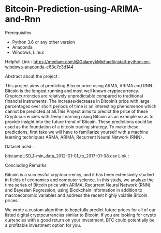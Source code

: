 # Bitcoin-Prediction-using-ARIMA-and-Rnn
Prerequisites
- Python 3.6 or any other version
- Anaconda 
- Windows, Linux 

Helpfull Link :
https://medium.com/@GalarnykMichael/install-python-on-windows-anaconda-c63c7c3d144

Abstract about the project :

This project aims at predicting Bitcoin price using ARMA, ARIMA and RNN.
Bitcoin is the longest running and most well known cryptocurrency. Cryptocurrencies are relatively unpredictable compared to traditional financial instruments. The increase/decrease in Bitcoin’s price with large percentages over short periods of time is an interesting phenomenon which cannot be predicted at all.This Project aims to predict the price of these Cryptocurrencies with Deep Learning using Bitcoin as an example so as to provide insight into the future trend of Bitcoin.
These predictions could be used as the foundation of a bitcoin trading strategy. To make these predictions, first take we will have to familiarize yourself with a machine learning techniques ARMA, ARIMA, Recurrent Neural Network (RNN) .

Dataset used :

bitstampUSD_1-min_data_2012-01-01_to_2017-01-08.csv
Link :

Concluding Remarks

Bitcoin is a successful cryptocurrency, and it has been extensively studied in fields of economics and computer science. In this study, we analyze the time series of Bitcoin price with ARIMA, Recurrent Neural Network (RNN) and Bayesian Regression,  using Blockchain information in addition to macroeconomic variables and address the recent highly volatile Bitcoin prices.
 
We wrote a custom algorithm to hopefully predict future prices for all of our listed digital cryptocurrencies similar to Bitcoin. If you are looking for crypto currencies with a good return on your investment, BTC could potentially be a profitable investment option for you.

